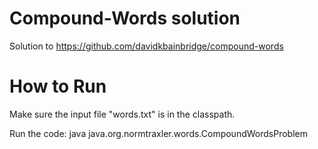 Compound-Words solution
====
Solution to https://github.com/davidkbainbridge/compound-words




How to Run 
====

Make sure the input file "words.txt" is in the classpath.

Run the code:
java java.org.normtraxler.words.CompoundWordsProblem



